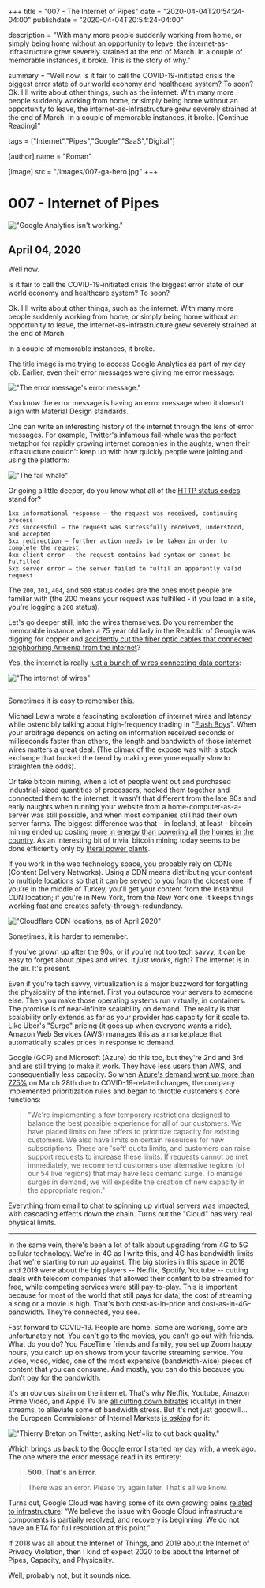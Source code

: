 +++
title = "007 - The Internet of Pipes"
date = "2020-04-04T20:54:24-04:00"
publishdate = "2020-04-04T20:54:24-04:00"

description = "With many more people suddenly working from home, or simply being home without an opportunity to leave, the internet-as-infrastructure grew severely strained at the end of March. In a couple of memorable instances, it broke. This is the story of why."

summary = "Well now. Is it fair to call the COVID-19-initiated crisis the biggest error state of our world economy and healthcare system? To soon? Ok. I'll write about other things, such as the internet. With many more people suddenly working from home, or simply being home without an opportunity to leave, the internet-as-infrastructure grew severely strained at the end of March. In a couple of memorable instances, it broke. [Continue Reading]"

tags = ["Internet","Pipes","Google","SaaS","Digital"]

[author]
    name = "Roman"

[image]
    src = "/images/007-ga-hero.jpg"
+++

# 007 - Internet of Pipes

!["Google Analytics isn't working."](/images/007-ga-error2.jpg)

## April 04, 2020

Well now. 

Is it fair to call the COVID-19-initiated crisis the biggest error state of our world economy and healthcare system? To soon? 

Ok. I'll write about other things, such as the internet. With many more people suddenly working from home, or simply being home without an opportunity to leave, the internet-as-infrastructure grew severely strained at the end of March. 

In a couple of memorable instances, it broke. 

The title image is me trying to access Google Analytics as part of my day job. Earlier, even their error messages were giving me error message: 

!["The error message's error message."](/images/007-ga-error.jpg)

You know the error message is having an error message when it doesn't align with Material Design standards. 

One can write an interesting history of the internet through the lens of error messages. For example, Twitter's infamous fail-whale was the perfect metaphor for rapidly growing internet companies in the aughts, when their infrastucture couldn't keep up with how quickly people were joining and using the platform:

!["The fail whale"](/images/007-twitter-fail-whale.jpg)

Or going a little deeper, do you know what all of the [HTTP status codes](https://en.wikipedia.org/wiki/List_of_HTTP_status_codes) stand for? 

```
1xx informational response – the request was received, continuing process
2xx successful – the request was successfully received, understood, and accepted
3xx redirection – further action needs to be taken in order to complete the request
4xx client error – the request contains bad syntax or cannot be fulfilled
5xx server error – the server failed to fulfil an apparently valid request
```

The `200`, `301`, `404`, and `500` status codes are the ones most people are familiar with (the 200 means your request was fulfilled - if you load in a site, you're logging a `200` status).

Let's go deeper still, into the wires themselves. Do you remember the memorable instance when a 75 year old lady in the Republic of Georgia was digging for copper and [accidently cut the fiber optic cables that connected neighborhing Armenia from the internet](https://www.bbc.co.uk/news/world-europe-12985082)?

Yes, the internet is really [just a bunch of wires connecting data centers](https://www.submarinecablemap.com):

!["The internet of wires"](/images/007-internet-of-wires.jpg)

---

Sometimes it is easy to remember this.

Michael Lewis wrote a fascinating exploration of internet wires and latency while ostencibly talking about high-frequency trading in "[Flash Boys](https://www.amazon.com/Flash-Boys-Wall-Street-Revolt/dp/0393351599)". When your arbitrage depends on acting on information received seconds or milliseconds faster than others, the length and bandwidth of those internet wires matters a great deal. (The climax of the expose was with a stock exchange that bucked the trend by making everyone equally _slow_ to straighten the odds).

Or take bitcoin mining, when a lot of people went out and purchased industrial-sized quantities of processors, hooked them together and connected them to the internet. It wasn't that different from the late 90s and early naughts when running your website from a home-computer-as-a-server was still possible, and when most companies still had their own server farms. The biggest difference was that - in Iceland, at least - bitcoin mining ended up costing [more in energy than powering all the homes in the country](https://fortune.com/2018/02/13/iceland-bitcoin-mining-electricity/). As an interesting bit of trivia, bitcoin mining today seems to be done efficiently only by [literal power plants](https://www.coindesk.com/a-new-york-power-plant-is-mining-50k-worth-of-bitcoin-a-day). 

If you work in the web technology space, you probably rely on CDNs (Content Delivery Networks). Using a CDN means distributing your content to multiple locations so that it can be served to you from the closest one. If you're in the middle of Turkey, you'll get your content from the Instanbul CDN location; if you're in New York, from the New York one. It keeps things working fast and creates safety-through-redundancy.

!["Cloudflare CDN locations, as of April 2020"](/images/007-cloudflare.jpg)

Sometimes, it is harder to remember. 

If you've grown up after the 90s, or if you're not too tech savvy, it can be easy to forget about pipes and wires. It _just works_, right? The internet is in the air. It's present. 

Even if you're tech savvy, virtualization is a major buzzword for forgetting the physicality of the internet. First you outsource your servers to someone else. Then you make those operating systems run virtually, in containers. The promise is of near-infinite scalability on demand. The reality is that scalability only extends as far as your provider has capacity for it scale to. Like Uber's "Surge" pricing (it goes up when everyone wants a ride), Amazon Web Services (AWS) manages this as a marketplace that automatically scales prices in response to demand. 

Google (GCP) and Microsoft (Azure) do this too, but they're 2nd and 3rd and are still trying to make it work. They have less users then AWS, and consequentially less capacity. So when [Azure's demand went up more than 775%](https://www.zdnet.com/article/microsoft-cloud-services-demand-up-775-percent-prioritization-rules-in-place-due-to-covid-19/) on March 28th due to COVID-19-related changes, the company implemented prioritization rules and began to throttle customers's core functions:

> "We're implementing a few temporary restrictions designed to balance the best possible experience for all of our customers. We have placed limits on free offers to prioritize capacity for existing customers. We also have limits on certain resources for new subscriptions. These are 'soft' quota limits, and customers can raise support requests to increase these limits. If requests cannot be met immediately, we recommend customers use alternative regions (of our 54 live regions) that may have less demand surge. To manage surges in demand, we will expedite the creation of new capacity in the appropriate region."

Everything from email to chat to spinning up virtual servers was impacted, with cascading effects down the chain. Turns out the "Cloud" has very real physical limits.

---

In the same vein, there's been a lot of talk about upgrading from 4G to 5G cellular technology. We're in 4G as I write this, and 4G has bandwidth limits that we're starting to run up against. The big stories in this space in 2018 and 2019 were about the big players -- Netflix, Spotify, Youtube -- cutting deals with telecom companies that allowed their content to be streamed for free, while competing services were still pay-to-play. This is important because for most of the world that still pays for data, the cost of streaming a song or a movie is high. That's both cost-as-in-price and cost-as-in-4G-bandwidth. They're connected, you see. 

Fast forward to COVID-19. People are home. Some are working, some are unfortunately not. You can't go to the movies, you can't go out with friends. What do you do? You FaceTime friends and family, you set up Zoom happy hours, you catch up on shows from your favorite streaming service. You video, video, video, one of the most expensive (bandwidth-wise) pieces of content that you can consume. And mostly, you can do this because you don't pay for the bandwidth. 

It's an obvious strain on the internet. That's why Netflix, Youtube, Amazon Prime Video, and Apple TV are [all cutting down bitrates](https://www.cnet.com/news/netflix-amazon-prime-video-apple-youtube-asked-to-slow-down-streaming-so-internet-doesnt-overload/) (quality) in their streams, to alleviate some of bandwidth stress. But it's not just goodwill... the European Commisioner of Internal Markets [is _asking_](https://twitter.com/ThierryBreton/status/1240353171748331523?ref_src=twsrc%5Etfw%7Ctwcamp%5Etweetembed%7Ctwterm%5E1240353171748331523&ref_url=https%3A%2F%2Fwww.cnet.com%2Fnews%2Fnetflix-amazon-prime-video-apple-youtube-asked-to-slow-down-streaming-so-internet-doesnt-overload%2F) for it: 

!["Thierry Breton on Twitter, asking Netf=lix to cut back quality."](/images/007-eu-netflix.jpg)

Which brings us back to the Google error I started my day with, a week ago. The one where the error message read in its entirety:

> **500. That's an Error.**

> There was an error. Please try again later. That's all we know.

Turns out, Google Cloud was having some of its own growing pains [related to infrastructure](https://www.crn.com/news/cloud/google-cloud-outage-attributed-to-infrastructure-components-issues): “We believe the issue with Google Cloud infrastructure components is partially resolved, and recovery is beginning. We do not have an ETA for full resolution at this point.” 

If 2018 was all about the Internet of Things, and 2019 about the Internet of Privacy Violation, then I kind of expect 2020 to be about the Internet of Pipes, Capacity, and Physicality. 

Well, probably not, but it sounds nice.


